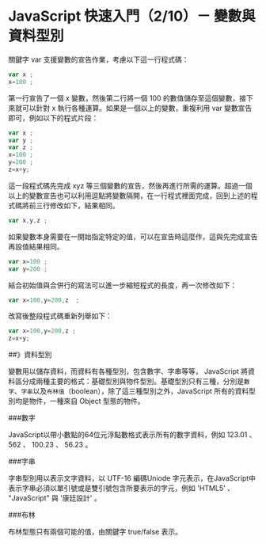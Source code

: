 # JavaScript 快速入門（2/10）－ 變數與資料型別



關鍵字 var 支援變數的宣告作業，考慮以下這一行程式碼：

```js
var x ;
x=100 ;
```
第一行宣告了一個 x 變數，然後第二行將一個 100 的數值儲存至這個變數，接下來就可以針對 x 執行各種運算。如果是一個以上的變數，重複利用 var 變數宣告即可，例如以下的程式片段：

```js
var x ;
var y ;
var z ;
x=100 ;
y=200 ;
z=x+y;
```

這一段程式碼先完成 xyz 等三個變數的宣告，然後再進行所需的運算。超過一個以上的變數宣告也可以利用逗點將變數隔開，在一行程式裡面完成，回到上述的程式碼將前三行修改如下，結果相同。

```js
var x,y,z ; 
```

如果變數本身需要在一開始指定特定的值，可以在宣告時這麼作，這與先完成宣告再設值結果相同。

```js
var x=100 ;
var y=200 ; 
```

結合初始值與合併行的寫法可以進一步縮短程式的長度，再一次修改如下：

```js
var x=100,y=200,z  ;
```

改寫後整段程式碼重新列舉如下：

```js
var x=100,y=200,z ;
z=x+y;
```


##》資料型別

變數用以儲存資料，而資料有各種型別，包含數字、字串等等， JavaScript 將資料區分成兩種主要的格式：基礎型別與物件型別。基礎型別只有三種，分別是`數字`、`字串`以及`布林值`（boolean），除了這三種型別之外，JavaScript 所有的資料型別均是物件，一種來自 Object 型態的物件。

###數字

JavaScript以帶小數點的64位元浮點數格式表示所有的數字資料，例如 123.01 、 562 、 100.23 、 56.23 。

###字串

字串型別用以表示文字資料，以 UTF-16 編碼Uniode 字元表示，在JavaScript中表示字串必須以單引號或是雙引號包含所要表示的字元，例如 'HTML5' 、 "JavaScript" 與 '康廷設計' 。

###布林

布林型態只有兩個可能的值，由關鍵字 true/false 表示。
